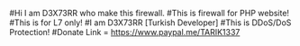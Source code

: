 #Hi I am D3X73RR who make this firewall.
#This is firewall for PHP website!
#This is for L7 only!
#I am D3X73RR [Turkish Developer]
#This is DDoS/DoS Protection!
#Donate Link = https://www.paypal.me/TARIK1337
